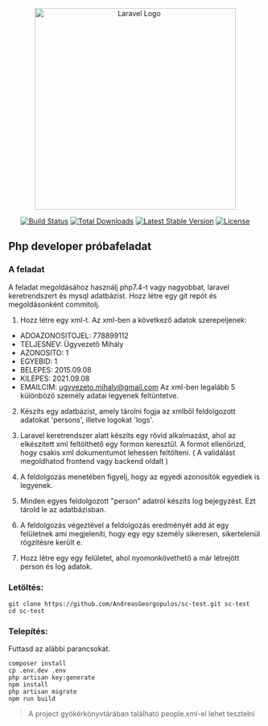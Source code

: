 <p align="center"><a href="https://laravel.com" target="_blank"><img src="https://raw.githubusercontent.com/laravel/art/master/logo-lockup/5%20SVG/2%20CMYK/1%20Full%20Color/laravel-logolockup-cmyk-red.svg" width="400" alt="Laravel Logo"></a></p>

<p align="center">
<a href="https://github.com/laravel/framework/actions"><img src="https://github.com/laravel/framework/workflows/tests/badge.svg" alt="Build Status"></a>
<a href="https://packagist.org/packages/laravel/framework"><img src="https://img.shields.io/packagist/dt/laravel/framework" alt="Total Downloads"></a>
<a href="https://packagist.org/packages/laravel/framework"><img src="https://img.shields.io/packagist/v/laravel/framework" alt="Latest Stable Version"></a>
<a href="https://packagist.org/packages/laravel/framework"><img src="https://img.shields.io/packagist/l/laravel/framework" alt="License"></a>
</p>

## Php developer próbafeladat
### A feladat

A feladat megoldásához használj php7.4-t vagy nagyobbat, laravel keretrendszert és mysql adatbázist.
Hozz létre egy git repót és megoldásonként commitolj.

1. Hozz létre egy xml-t.
Az xml-ben a következő adatok szerepeljenek:
- ADOAZONOSITOJEL: 778899112
- TELJESNEV: Ügyvezető Mihály
- AZONOSITO: 1
- EGYEBID: 1
- BELEPES: 2015.09.08
- KILEPES: 2021.09.08
- EMAILCIM: ugyvezeto.mihaly@gmail.com
Az xml-ben legalább 5 különböző személy adatai legyenek feltüntetve.

2. Készíts egy adatbázist, amely tárolni fogja az xmlből feldolgozott adatokat 'persons', illetve logokat 'logs'.

3. Laravel keretrendszer alatt készíts egy rövid alkalmazást, ahol az elkészített xml feltölthető egy formon keresztűl.
A formot ellenőrizd, hogy csakis xml dokumentumot lehessen feltölteni. ( A validálást megoldhatod frontend vagy backend oldalt )

4. A feldolgozás menetében figyelj, hogy az egyedi azonosítók egyediek is legyenek.

5. Minden egyes feldolgozott "person" adatról készíts log bejegyzést. Ezt tárold le az adatbázisban.

6. A feldolgozás végeztével a feldolgozás eredményét add át egy felületnek ami megjeleníti, hogy egy egy személy sikeresen, sikertelenül rögzítésre került e.

7. Hozz létre egy egy felületet, ahol nyomonkövethető a már létrejött person és log adatok.


### Letöltés:
```
git clone https://github.com/AndreasGeorgopulos/sc-test.git sc-test
cd sc-test
```

### Telepítés:
Futtasd az alábbi parancsokat.
```
composer install
cp .env.dev .env
php artisan key:generate
npm install
php artisan migrate
npm run build
```

> A project gyökérkönyvtárában található people.xml-el lehet tesztelni
